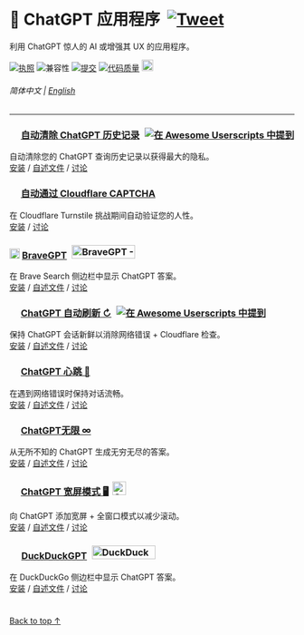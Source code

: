 # 🤖 ChatGPT 应用程序 &nbsp;[![Tweet](https://img.shields.io/twitter/url/http/shields.io.svg?style=social)](https://twitter.com/intent/tweet?text=检查这些%20ChatGPT%20应用程序%21&url=https://github.com/adamlui/chatgpt-addons&hashtags=greasemonkey,userscript,javascript,ai)

利用 ChatGPT 惊人的 AI 或增强其 UX 的应用程序。

[![执照](https://img.shields.io/badge/执照-MIT-green.svg)](LICENSE.md)
![兼容性](https://img.shields.io/badge/兼容性-Chrome/Firefox/Edge/Brave/Opera/Vivaldi/LibreWolf/QQ-989898.svg)
[![提交](https://img.shields.io/github/commit-activity/w/adamlui/chatgpt-addons?label=提交)](https://github.com/adamlui/chatgpt-addons/commits/main)
[![代码质量](https://img.shields.io/codefactor/grade/github/adamlui/chatgpt-apps?label=代码质量)](https://www.codefactor.io/repository/github/adamlui/chatgpt-apps)
<a alt="chatgpt.js" href="https://chatgpt.js.org"><img height=20 src="https://i.imgur.com/IlqFZJI.png"></a>

###### 简体中文 | [English](../README.md)

---

### <picture><source media="(prefers-color-scheme: dark)" srcset="https://i.imgur.com/RduASbD.png"><img width=16 src="https://raw.githubusercontent.com/adamlui/chatgpt-userscripts/main/media/icons/openai-favicon64.png"></picture> [自动清除 ChatGPT 历史记录](../../autoclear-chatgpt-history) <a href="https://github.com/awesome-scripts/awesome-userscripts#privacy"><img src="https://awesome.re/mentioned-badge.svg" alt="在 Awesome Userscripts 中提到" style="margin:0 0 -2px 5px"></a>

自动清除您的 ChatGPT 查询历史记录以获得最大的隐私。
<br>[安装](https://greasyfork.org/scripts/460805-auto-clear-chatgpt-history) / 
[自述文件](../../autoclear-chatgpt-history#readme) / 
[讨论](https://chatgptevo.com/autoclear/discussions)

### <img width=16 src="https://www.google.com/s2/favicons?sz=64&domain=cloudflare.com"> [自动通过 Cloudflare CAPTCHA](../../autopass-cloudflare-captcha)

在 Cloudflare Turnstile 挑战期间自动验证您的人性。
<br>[安装](https://greasyfork.org/scripts/464785-autopass-cloudflare-captcha) / 
[讨论](https://github.com/adamlui/chatgpt-apps/discussions)

### <img src="https://media.bravegpt.com/images/bravegpt-icon48.png" width=18> [BraveGPT](../../bravegpt) <a href="https://www.producthunt.com/posts/bravegpt?utm_source=badge-featured&utm_medium=badge&utm_souce=badge-bravegpt" target="_blank"><img src="https://api.producthunt.com/widgets/embed-image/v1/featured.svg?post_id=385630&theme=light" alt="BraveGPT - Bring&#0032;the&#0032;magic&#0032;of&#0032;ChatGPT&#0032;to&#0032;Brave&#0032;Search&#0033; | Product Hunt" style="width: 112px; height: 24px; margin:0 0 -4px 5px;" width="112" height="24" /></a>

在 Brave Search 侧边栏中显示 ChatGPT 答案。
<br>[安装](https://greasyfork.org/scripts/462440-bravegpt) / 
[自述文件](../../bravegpt#readme) / 
[讨论](https://github.bravegpt.com/discussions)

### <picture><source media="(prefers-color-scheme: dark)" srcset="https://i.imgur.com/RduASbD.png"><img width=16 src="https://raw.githubusercontent.com/adamlui/chatgpt-userscripts/main/media/icons/openai-favicon64.png"></picture> [ChatGPT 自动刷新 ↻](../../chatgpt-auto-refresh) <a href="https://github.com/awesome-scripts/awesome-userscripts#chatgpt"><img src="https://awesome.re/mentioned-badge.svg" alt="在 Awesome Userscripts 中提到" style="margin:0 0 -2px 5px"></a>

保持 ChatGPT 会话新鲜以消除网络错误 + Cloudflare 检查。
<br>[安装](https://greasyfork.org/scripts/462422-chatgpt-auto-refresh) / 
[自述文件](../../chatgpt-auto-refresh/docs/zh-cn/README.md) / 
[讨论](https://chatgptevo.com/autorefresh/discussions)

### <picture><source media="(prefers-color-scheme: dark)" srcset="https://i.imgur.com/RduASbD.png"><img width=16 src="https://raw.githubusercontent.com/adamlui/chatgpt-userscripts/main/media/icons/openai-favicon64.png"></picture> [ChatGPT 心跳 💓](../../chatgpt-heartbeat)

在遇到网络错误时保持对话流畅。
<br>[安装](https://greasyfork.org/scripts/464783-chatgpt-heartbeat) / 
[自述文件](../../chatgpt-heartbeat#readme) / 
[讨论](https://github.com/adamlui/chatgpt-apps/discussions)

### <picture><source media="(prefers-color-scheme: dark)" srcset="https://i.imgur.com/RduASbD.png"><img width=16 src="https://raw.githubusercontent.com/adamlui/chatgpt-userscripts/main/media/icons/openai-favicon64.png"></picture> [ChatGPT无限 ∞](../../chatgpt-infinity)

从无所不知的 ChatGPT 生成无穷无尽的答案。
<br>[安装](https://greasyfork.org/scripts/465051-chatgpt-infinity) / 
[自述文件](../../chatgpt-infinity/docs/zh-cn/README.md) / 
[讨论](https://chatgptevo.com/infinity/discussions)

### <picture><source media="(prefers-color-scheme: dark)" srcset="https://i.imgur.com/RduASbD.png"><img width=16 src="https://raw.githubusercontent.com/adamlui/chatgpt-userscripts/main/media/icons/openai-favicon64.png"></picture> [ChatGPT 宽屏模式 🖥️](../../chatgpt-widescreen) <img src="https://raw.githubusercontent.com/adamlui/chatgpt-widescreen/main/media/images/badges/product-hunt/product-of-the-week-2-larger-centered-rounded-light.svg" alt="ChatGPT&#0032;Widescreen&#0032;Mode - Add&#0032;widescreen&#0032;&#0043;&#0032;full&#0032;window&#0032;modes&#0032;to&#0032;ChatGPT | Product Hunt" style="width: auto; height: 24px; margin:0 0 -4px 3px;" width="auto" height="24" />

向 ChatGPT 添加宽屏 + 全窗口模式以减少滚动。
<br>[安装](../../chatgpt-widescreen#installation) / 
[自述文件](../../chatgpt-widescreen#readme) / 
[讨论](https://chatgptevo.com/widescreen/discussions)

### <img src="https://media.duckduckgpt.com/images/ddgpt-icon48.png" width=17> [DuckDuckGPT](../../duckduckgpt) <a href="https://www.producthunt.com/posts/duckduckgpt?utm_source=badge-featured&utm_medium=badge&utm_souce=badge-duckduckgpt" target="_blank"><img src="https://api.producthunt.com/widgets/embed-image/v1/featured.svg?post_id=379261&theme=light" alt="DuckDuckGPT - Bring&#0032;the&#0032;magic&#0032;of&#0032;ChatGPT&#0032;to&#0032;DuckDuckGo | Product Hunt" style="width: 112px; height: 24px; margin:0 0 -4px 5px;" width="112" height="24" /></a>

在 DuckDuckGo 侧边栏中显示 ChatGPT 答案。
<br>[安装](https://greasyfork.org/scripts/459849-duckduckgpt) / 
[自述文件](../../duckduckgpt#readme) / 
[讨论](https://github.duckduckgpt.com/discussions)

#

<a href="#-chatgpt-%E5%BA%94%E7%94%A8%E7%A8%8B%E5%BA%8F-">Back to top ↑</a>

